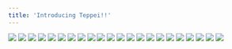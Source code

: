 ```yaml
---
title: 'Introducing Teppei!!'
---
```


![](t2.jpg)
![](t3.jpg)
![](t4.jpg)
![](t5.jpg)
![](t6.jpg)
![](t7.jpg)
![](t8.jpg)
![](t9.jpg)
![](t10.jpg)
![](t11.jpg)
![](t12.jpg)
![](t13.jpg)
![](t14.jpg)
![](t15.jpg)
![](t16.jpg)
![](t17.jpg)
![](t18.jpg)
![](t19.jpg)
![](t20.jpg)
![](t21.jpg)
![](t22.jpg)
![](t23.jpg)